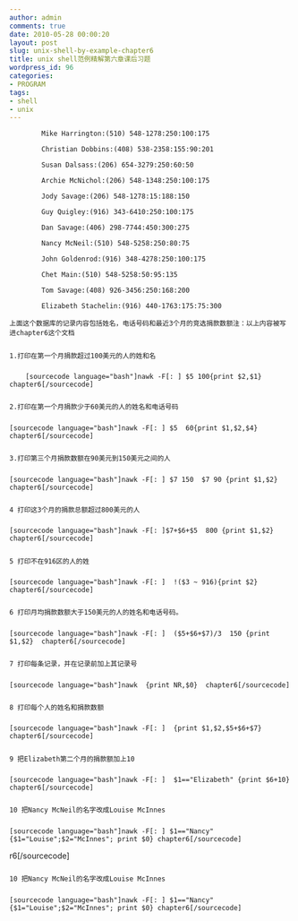 ```yaml
---
author: admin
comments: true
date: 2010-05-28 00:00:20
layout: post
slug: unix-shell-by-example-chapter6
title: unix shell范例精解第六章课后习题
wordpress_id: 96
categories:
- PROGRAM
tags:
- shell
- unix
---
```


			Mike Harrington:(510) 548-1278:250:100:175

			Christian Dobbins:(408) 538-2358:155:90:201

			Susan Dalsass:(206) 654-3279:250:60:50

			Archie McNichol:(206) 548-1348:250:100:175

			Jody Savage:(206) 548-1278:15:188:150

			Guy Quigley:(916) 343-6410:250:100:175

			Dan Savage:(406) 298-7744:450:300:275

			Nancy McNeil:(510) 548-5258:250:80:75

			John Goldenrod:(916) 348-4278:250:100:175

			Chet Main:(510) 548-5258:50:95:135

			Tom Savage:(408) 926-3456:250:168:200

			Elizabeth Stachelin:(916) 440-1763:175:75:300

	上面这个数据库的记录内容包括姓名，电话号码和最近3个月的竞选捐款数额注：以上内容被写进chapter6这个文档

##### 
	1.打印在第一个月捐款超过100美元的人的姓和名

##### 
        [sourcecode language="bash"]nawk -F[: ] $5 100{print $2,$1} chapter6[/sourcecode]

##### 
	2.打印在第一个月捐款少于60美元的人的姓名和电话号码

##### 
	[sourcecode language="bash"]nawk -F[: ] $5  60{print $1,$2,$4} chapter6[/sourcecode]

##### 
	3.打印第三个月捐款数额在90美元到150美元之间的人

##### 
	[sourcecode language="bash"]nawk -F[: ] $7 150  $7 90 {print $1,$2} chapter6[/sourcecode]

##### 
	4 打印这3个月的捐款总额超过800美元的人

##### 
	[sourcecode language="bash"]nawk -F[: ]$7+$6+$5  800 {print $1,$2} chapter6[/sourcecode]

##### 
	5 打印不在916区的人的姓

##### 
	[sourcecode language="bash"]nawk -F[: ]  !($3 ~ 916){print $2} chapter6[/sourcecode]

##### 
	6 打印月均捐款数额大于150美元的人的姓名和电话号码。

##### 
	[sourcecode language="bash"]nawk -F[: ]  ($5+$6+$7)/3  150 {print $1,$2}  chapter6[/sourcecode]

##### 
	7 打印每条记录，并在记录前加上其记录号

##### 
	[sourcecode language="bash"]nawk  {print NR,$0}  chapter6[/sourcecode]

##### 
	8 打印每个人的姓名和捐款数额

##### 
	[sourcecode language="bash"]nawk -F[: ]  {print $1,$2,$5+$6+$7}  chapter6[/sourcecode]

##### 
	9 把Elizabeth第二个月的捐款额加上10

##### 
	[sourcecode language="bash"]nawk -F[: ]  $1=="Elizabeth" {print $6+10} chapter6[/sourcecode]

##### 
	10 把Nancy McNeil的名字改成Louise McInnes

##### 
	[sourcecode language="bash"]nawk -F[: ] $1=="Nancy" {$1="Louise";$2="McInnes"; print $0} chapter6[/sourcecode]

r6[/sourcecode]

##### 
	10 把Nancy McNeil的名字改成Louise McInnes

##### 
	[sourcecode language="bash"]nawk -F[: ] $1=="Nancy" {$1="Louise";$2="McInnes"; print $0} chapter6[/sourcecode]

